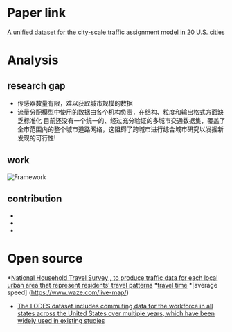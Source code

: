 
# Paper link
[A unified dataset for the city-scale traffic assignment model in 20 U.S. cities](https://www.nature.com/articles/s41597-024-03149-8#Sec16)

# Analysis
## research gap
* 传感器数量有限，难以获取城市规模的数据
* 流量分配模型中使用的数据由各个机构负责，在结构、粒度和输出格式方面缺乏标准化
目前还没有一个统一的、经过充分验证的多城市交通数据集，覆盖了全市范围内的整个城市道路网络，这阻碍了跨城市进行综合城市研究以发掘新发现的可行性!
## work

![Framework](https://media.springernature.com/full/springer-static/image/art%3A10.1038%2Fs41597-024-03149-8/MediaObjects/41597_2024_3149_Fig1_HTML.png?as=webp)
## contribution

* 
* 
* 



# Open source
*[National Household Travel Survey , to produce traffic data for each local urban area that represent residents’ travel patterns](https://nhts.ornl.gov/od/)
*[travel time](https://www.tomtom.com/traffic-index/ranking/)
*[average speed] (https://www.waze.com/live-map/)
* [The LODES dataset includes commuting data for the workforce in all states across the United States over multiple years, which have been widely used in existing studies](https://lehd.ces.census.gov/data/lodes/)
